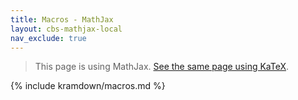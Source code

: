 ```yaml
---
title: Macros - MathJax
layout: cbs-mathjax-local
nav_exclude: true
---
```


> This page is using MathJax. [See the same page using KaTeX](macros).

{% include kramdown/macros.md %}

[`cbs-latex.sty`]: latex/cbs-latex
[`cbs-katex.sty`]: katex/cbs-katex
[`cbs-mathjax.sty`]: mathjax3/cbs-mathjax
